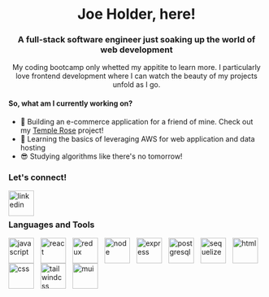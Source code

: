 <h1 align="center"> Joe Holder, here! </h1>

<h3 align="center">A full-stack software engineer just soaking up the world of web development</h3>

<p align="center">My coding bootcamp only whetted my appitite to learn more. I particularly love frontend development where I can watch the beauty of my projects unfold as I go.</p>

<h4> So, what am I currently working on? </h4>

+ :rose: Building an e-commerce application for a friend of mine. Check out my <a href="https://github.com/jholder090/Halie">Temple Rose</a>
project!
+ :construction_worker: Learning the basics of leveraging AWS for web application and data hosting
+ :sunglasses: Studying algorithms like there's no tomorrow!


<h3>Let's connect!</h3>
<img align="left" alt="linkedin" width="50px" style="padding-right:10px;" src="https://cdn.jsdelivr.net/gh/devicons/devicon/icons/linkedin/linkedin-original.svg" />
<br>
<br>

### Languages and Tools
<img align="left" alt="javascript" width="50px" style="padding-right:10px;" src="https://cdn.jsdelivr.net/gh/devicons/devicon/icons/javascript/javascript-original.svg" />
<img align="left" alt="react" width="50px" style="padding-right:10px;" src="https://cdn.jsdelivr.net/gh/devicons/devicon/icons/react/react-original.svg" />
<img align="left" alt="redux" width="50px" style="padding-right:10px;" src="https://cdn.jsdelivr.net/gh/devicons/devicon/icons/redux/redux-original.svg" />
<img align="left" alt="node" width="50px" style="padding-right:10px;" src="https://cdn.jsdelivr.net/gh/devicons/devicon/icons/nodejs/nodejs-original-wordmark.svg" />
<img align="left" alt="express" width="50px" style="padding-right:10px;" src="https://cdn.jsdelivr.net/gh/devicons/devicon/icons/express/express-original-wordmark.svg" />
<img align="left" alt="postgresql" width="50px" style="padding-right:10px;" src="https://cdn.jsdelivr.net/gh/devicons/devicon/icons/postgresql/postgresql-original-wordmark.svg" />
<img align="left" alt="sequelize" width="50px" style="padding-right:10px;" src="https://cdn.jsdelivr.net/gh/devicons/devicon/icons/sequelize/sequelize-original-wordmark.svg" />
<img align="left" alt="html" width="50px" style="padding-right:10px;" src="https://cdn.jsdelivr.net/gh/devicons/devicon/icons/html5/html5-original-wordmark.svg" />
<img align="left" alt="css" width="50px" style="padding-right:10px;" src="https://cdn.jsdelivr.net/gh/devicons/devicon/icons/css3/css3-original-wordmark.svg" />
<img align="left" alt="tailwindcss" width="50px" style="padding-right:10px;" src="https://cdn.jsdelivr.net/gh/devicons/devicon/icons/tailwindcss/tailwindcss-original-wordmark.svg" />
<img align="left" alt="mui" width="50px" style="padding-right:10px;" src="https://cdn.jsdelivr.net/gh/devicons/devicon/icons/materialui/materialui-original.svg" />






